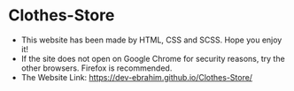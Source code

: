 # Clothes-Store
+ This website has been made by HTML, CSS and SCSS. Hope you enjoy it!
+ If the site does not open on Google Chrome for security reasons, try the other browsers. Firefox is recommended.
+ The Website Link: https://dev-ebrahim.github.io/Clothes-Store/